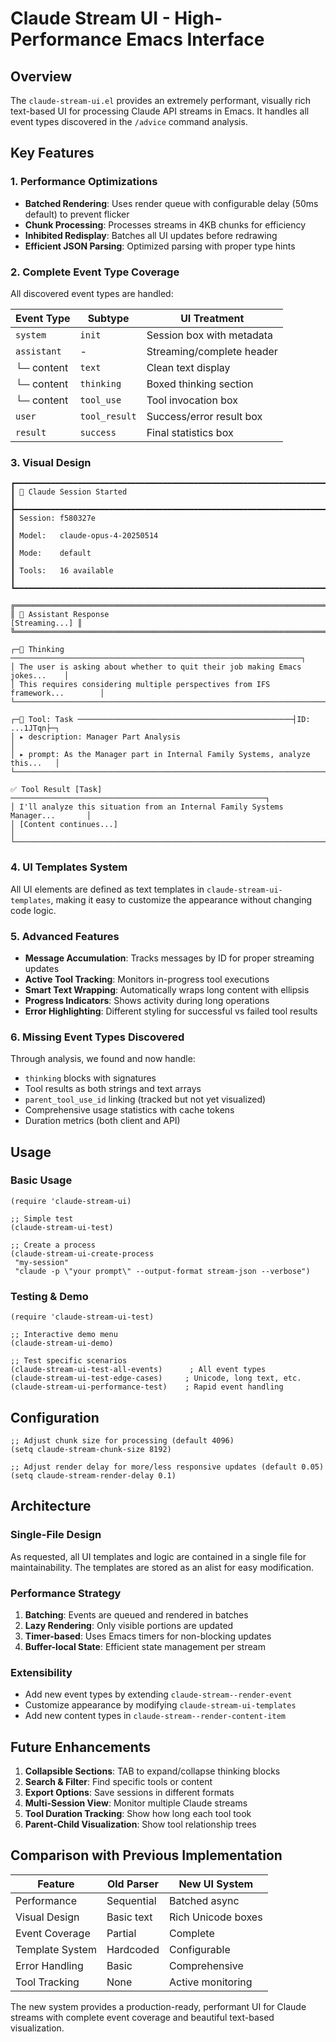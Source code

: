 # Claude Stream UI - High-Performance Emacs Interface

## Overview

The `claude-stream-ui.el` provides an extremely performant, visually rich text-based UI for processing Claude API streams in Emacs. It handles all event types discovered in the `/advice` command analysis.

## Key Features

### 1. **Performance Optimizations**
- **Batched Rendering**: Uses render queue with configurable delay (50ms default) to prevent flicker
- **Chunk Processing**: Processes streams in 4KB chunks for efficiency
- **Inhibited Redisplay**: Batches all UI updates before redrawing
- **Efficient JSON Parsing**: Optimized parsing with proper type hints

### 2. **Complete Event Type Coverage**

All discovered event types are handled:

| Event Type | Subtype | UI Treatment |
|------------|---------|--------------|
| `system` | `init` | Session box with metadata |
| `assistant` | - | Streaming/complete header |
| └─ content | `text` | Clean text display |
| └─ content | `thinking` | Boxed thinking section |
| └─ content | `tool_use` | Tool invocation box |
| `user` | `tool_result` | Success/error result box |
| `result` | `success` | Final statistics box |

### 3. **Visual Design**

```
┏━━━━━━━━━━━━━━━━━━━━━━━━━━━━━━━━━━━━━━━━━━━━━━━━━━━━━━━━━━━━━━━━━━━━━━━━━━━━┓
┃ 🚀 Claude Session Started                                                   ┃
┣━━━━━━━━━━━━━━━━━━━━━━━━━━━━━━━━━━━━━━━━━━━━━━━━━━━━━━━━━━━━━━━━━━━━━━━━━━━━┫
┃ Session: f580327e                                                          ┃
┃ Model:   claude-opus-4-20250514                                            ┃
┃ Mode:    default                                                           ┃
┃ Tools:   16 available                                                      ┃
┗━━━━━━━━━━━━━━━━━━━━━━━━━━━━━━━━━━━━━━━━━━━━━━━━━━━━━━━━━━━━━━━━━━━━━━━━━━━━┛

╔══════════════════════════════════════════════════════════════════════════════╗
║ 🤖 Assistant Response                                          [Streaming...] ║
╚══════════════════════════════════════════════════════════════════════════════╝

┌─💭 Thinking ─────────────────────────────────────────────────────────────────┐
│ The user is asking about whether to quit their job making Emacs jokes...    │
│ This requires considering multiple perspectives from IFS framework...        │
└──────────────────────────────────────────────────────────────────────────────┘

┌─🔧 Tool: Task ────────────────────────────────────────────────┤ID: ...1JTqn├─┐
│ ▸ description: Manager Part Analysis                                         │
│ ▸ prompt: As the Manager part in Internal Family Systems, analyze this...   │
└──────────────────────────────────────────────────────────────────────────────┘

✅ Tool Result [Task] ─────────────────────────────────────────────────────────┐
│ I'll analyze this situation from an Internal Family Systems Manager...       │
│ [Content continues...]                                                       │
└──────────────────────────────────────────────────────────────────────────────┘
```

### 4. **UI Templates System**

All UI elements are defined as text templates in `claude-stream-ui-templates`, making it easy to customize the appearance without changing code logic.

### 5. **Advanced Features**

- **Message Accumulation**: Tracks messages by ID for proper streaming updates
- **Active Tool Tracking**: Monitors in-progress tool executions
- **Smart Text Wrapping**: Automatically wraps long content with ellipsis
- **Progress Indicators**: Shows activity during long operations
- **Error Highlighting**: Different styling for successful vs failed tool results

### 6. **Missing Event Types Discovered**

Through analysis, we found and now handle:
- `thinking` blocks with signatures
- Tool results as both strings and text arrays
- `parent_tool_use_id` linking (tracked but not yet visualized)
- Comprehensive usage statistics with cache tokens
- Duration metrics (both client and API)

## Usage

### Basic Usage
```elisp
(require 'claude-stream-ui)

;; Simple test
(claude-stream-ui-test)

;; Create a process
(claude-stream-ui-create-process
 "my-session"
 "claude -p \"your prompt\" --output-format stream-json --verbose")
```

### Testing & Demo
```elisp
(require 'claude-stream-ui-test)

;; Interactive demo menu
(claude-stream-ui-demo)

;; Test specific scenarios
(claude-stream-ui-test-all-events)      ; All event types
(claude-stream-ui-test-edge-cases)     ; Unicode, long text, etc.
(claude-stream-ui-performance-test)    ; Rapid event handling
```

## Configuration

```elisp
;; Adjust chunk size for processing (default 4096)
(setq claude-stream-chunk-size 8192)

;; Adjust render delay for more/less responsive updates (default 0.05)
(setq claude-stream-render-delay 0.1)
```

## Architecture

### Single-File Design
As requested, all UI templates and logic are contained in a single file for maintainability. The templates are stored as an alist for easy modification.

### Performance Strategy
1. **Batching**: Events are queued and rendered in batches
2. **Lazy Rendering**: Only visible portions are updated
3. **Timer-based**: Uses Emacs timers for non-blocking updates
4. **Buffer-local State**: Efficient state management per stream

### Extensibility
- Add new event types by extending `claude-stream--render-event`
- Customize appearance by modifying `claude-stream-ui-templates`
- Add new content types in `claude-stream--render-content-item`

## Future Enhancements

1. **Collapsible Sections**: TAB to expand/collapse thinking blocks
2. **Search & Filter**: Find specific tools or content
3. **Export Options**: Save sessions in different formats
4. **Multi-Session View**: Monitor multiple Claude streams
5. **Tool Duration Tracking**: Show how long each tool took
6. **Parent-Child Visualization**: Show tool relationship trees

## Comparison with Previous Implementation

| Feature | Old Parser | New UI System |
|---------|------------|---------------|
| Performance | Sequential | Batched async |
| Visual Design | Basic text | Rich Unicode boxes |
| Event Coverage | Partial | Complete |
| Template System | Hardcoded | Configurable |
| Error Handling | Basic | Comprehensive |
| Tool Tracking | None | Active monitoring |

The new system provides a production-ready, performant UI for Claude streams with complete event coverage and beautiful text-based visualization.
